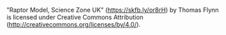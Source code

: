 "Raptor Model, Science Zone UK" (https://skfb.ly/or8rH) by Thomas Flynn is licensed under Creative Commons Attribution (http://creativecommons.org/licenses/by/4.0/).